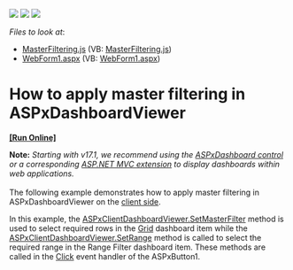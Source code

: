 <!-- default badges list -->
![](https://img.shields.io/endpoint?url=https://codecentral.devexpress.com/api/v1/VersionRange/128580094/15.1.7%2B)
[![](https://img.shields.io/badge/Open_in_DevExpress_Support_Center-FF7200?style=flat-square&logo=DevExpress&logoColor=white)](https://supportcenter.devexpress.com/ticket/details/E5104)
[![](https://img.shields.io/badge/📖_How_to_use_DevExpress_Examples-e9f6fc?style=flat-square)](https://docs.devexpress.com/GeneralInformation/403183)
<!-- default badges end -->
<!-- default file list -->
*Files to look at*:

* [MasterFiltering.js](./CS/Dashboard_SetMasterFilter/Scripts/MasterFiltering.js) (VB: [MasterFiltering.js](./VB/Dashboard_SetMasterFilter/Scripts/MasterFiltering.js))
* [WebForm1.aspx](./CS/Dashboard_SetMasterFilter/WebForm1.aspx) (VB: [WebForm1.aspx](./VB/Dashboard_SetMasterFilter/WebForm1.aspx))
<!-- default file list end -->
# How to apply master filtering in ASPxDashboardViewer
<!-- run online -->
**[[Run Online]](https://codecentral.devexpress.com/e5104/)**
<!-- run online end -->


<p><strong>Note:</strong> <em>Starting with v17.1, we recommend using the <a href="https://documentation.devexpress.com/Dashboard/CustomDocument16976.aspx">ASPxDashboard control</a> or a corresponding <a href="https://documentation.devexpress.com/Dashboard/CustomDocument16977.aspx">ASP.NET MVC extension</a> to display dashboards within web applications.</em><br><br>The following example demonstrates how to apply master filtering in ASPxDashboardViewer on the <a href="http://documentation.devexpress.com/#Dashboard/CustomDocument17375">client side</a>.</p>
<p>In this example, the <a href="http://documentation.devexpress.com/#Dashboard/DevExpressDashboardWebScriptsASPxClientDashboardViewer_SetMasterFiltertopic">ASPxClientDashboardViewer.SetMasterFilter</a> method is used to select required rows in the <a href="http://documentation.devexpress.com/#Dashboard/CustomDocument15150">Grid</a> dashboard item while the <a href="https://documentation.devexpress.com/#Dashboard/DevExpressDashboardWebScriptsASPxClientDashboardViewer_SetRangetopic">ASPxClientDashboardViewer.SetRange</a> method is called to select the required range in the Range Filter dashboard item. These methods are called in the <a href="http://documentation.devexpress.com/#AspNet/DevExpressWebASPxButton_Clicktopic">Click</a> event handler of the ASPxButton1.<br><br></p>

<br/>


